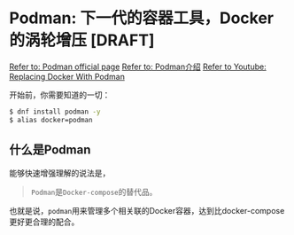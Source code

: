 # Podman: 下一代的容器工具，Docker的涡轮增压 [DRAFT]

[Refer to: Podman official page](https://podman.io/)
[Refer to: Podman介绍](https://igene.tw/podman-intro)
[Refer to Youtube: Replacing Docker With Podman](https://www.youtube.com/watch?v=N0hSn5EwW8w)

开始前，你需要知道的一切：
```sh
$ dnf install podman -y
$ alias docker=podman
```

## 什么是Podman

能够快速增强理解的说法是，
> `Podman`是`Docker-compose`的替代品。

也就是说，`podman`用来管理多个相关联的Docker容器，达到比docker-compose更好更合理的配合。


